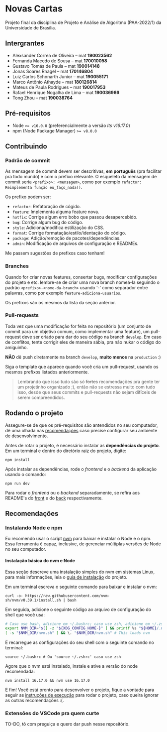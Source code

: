 # Novas Cartas

Projeto final da disciplina de Projeto e Análise de Algoritmo (PAA-2022/1) da Universidade de Brasília.

## Intergrantes
- Alexsander Correa de Oliveira – mat **190023562**
- Fernanda Macedo de Sousa – mat **170010058**
- Gustavo Tomás de Paula – mat **190014148**
- Jonas Soares Rnagel – mat **170146804**
- Luiz Carlos Schonarth Junior – mat **190055171**
- Marco Antônio Athayde – mat **180126814**
- Mateus de Paula Rodrigues – mat **190017953**
- Rafael Henrique Nogalha de Lima – mat **190036966**
- Tong Zhou – mat **190038764**

## Pré-requisitos
- Node `>= v16.0.0` (preferencialmente a versão *lts v16.17.0*)
- npm (Node Package Manager) `>= v8.0.0`

## Contribuindo

### Padrão de commit

As mensagem de commit devem ser descritivas, **em português** (pra facilitar pra todo mundo) e com o prefixo relevante. O esqueleto da mensagem de commit seria `<prefixo>: <mensagem>`, como por exemplo `refactor: Reimplementa função eu_faço_nada()`.

Os prefixo podem ser:
- `refactor`: Refatoração de cógido.
- `feature`: Implementa alguma feature nova.
- `hotfix`: Corrige algum erro bobo que passou desapercebido.
- `bug`: Corrige algum bug do código.
- `style`: Adiciona/modifica estilização do CSS.
- `format`: Corrige formatação/estilo/identação do código.
- `package`: Adição/remoção de pacotes/dependências.
- `admin`: Modificação de arquivos de configuração e READMEs.

Me passem sugestões de prefixos caso tenham! 

### Branches

Quando for criar novas features, consertar bugs, modificar configurações do projeto e etc. lembre-se de criar uma nova branch nomeá-la seguindo o padrão `<prefixo>-<nome-da-branch>` usando '-' como separador entre palavras, como por exemplo `feature-adiciona-usuarios`.

Os prefixos são os mesmos da lista da seção anterior.


### Pull-requests

Toda vez que uma modificação for feita no repositório (um conjunto de commit para um objetivo comum, como implementar uma feature), um pull-request deve ser criado para dar do seu código na branch `develop`. Em caso de conflitos, tente corrigir eles de maneira sábia, pra não nukar o código do amiguinho.

**NÃO** dê push diretamente na branch `develop`, **muito menos** na `production` :) 

Siga o template que aparece quando você cria um pull-request, usando os mesmos prefixos listados anteriormente.

> Lembrando que isso tudo são só ~~fortes~~ recomendações pra gente ter um projetinho organizado ;), então não se estressa muito com tudo isso, desde que seus commits e pull-requests não sejam difíceis de serem compreendidos.

## Rodando o projeto

Assegure-se de que os pré-requisitos são antendidos no seu computador, dê uma olhada nas [recomendações](#recomendações) caso precise configurar seu ambiente de desenvolvimento. 

Antes de rotar o projeto, é necessário instalar as **dependências do projeto**. Em um terminal e dentro do diretório raiz do projeto, digite:

```shell
npm install
```

Após instalar as dependências, rode o *frontend* e o *backend* da aplicação usando o comando:

```shell
npm run dev
```

Para rodar o *frontend* ou o *backend* separadamente, se refira aos README's do [front](frontend/README.md) e do [back](backend/README.md) respectivamente.

## Recomendações

### Instalando **Node** e **npm**

Eu recomendo usar o script [nvm](https://github.com/nvm-sh/nvm) para baixar e instalar o Node e o npm. Essa ferramenta é capaz, inclusive, de gerenciar múltiplas versões de Node no seu computador.

#### Instalação básica do nvm e Node

Essa seção descreve uma instalação simples do nvm em sistemas Linux, para mais informações, leia o [guia de instalação](https://github.com/nvm-sh/nvm#installing-and-updating) do projeto. 

Em um terminal escreva o seguinte comando para baixar e instalar o nvm:

```shell
curl -o- https://raw.githubusercontent.com/nvm-sh/nvm/v0.39.1/install.sh | bash
```

Em seguida, adicione o seguinte código ao arquivo de configuração do shell que você usa:

```bash
# Caso use bash, adicione em ~/.bashrc; caso use zsh, adicione em ~/.zshrc
export NVM_DIR="$([ -z "${XDG_CONFIG_HOME-}" ] && printf %s "${HOME}/.nvm" || printf %s "${XDG_CONFIG_HOME}/nvm")"
[ -s "$NVM_DIR/nvm.sh" ] && \. "$NVM_DIR/nvm.sh" # This loads nvm
```

E recarregue as configurações do seu shell com o seguinte comando no terminal:

```shell
source ~/.bashrc # Ou 'source ~/.zshrc' caso use zsh
```

Agore que o nvm está instalado, instale e ative a versão do node recomendada:

```shell
nvm install 16.17.0 && nvm use 16.17.0
```

E fim! Você está pronto para desenvolver o projeto, fique a vontade para seguir as [instruções de execução](#rodando-o-projeto) para rodar o projeto, caso queira ignorar as outras recomendações :(.

### Extensões do VSCode pra quem curte

TO-DO, tô com preguiça e quero dar push nesse repositório.
